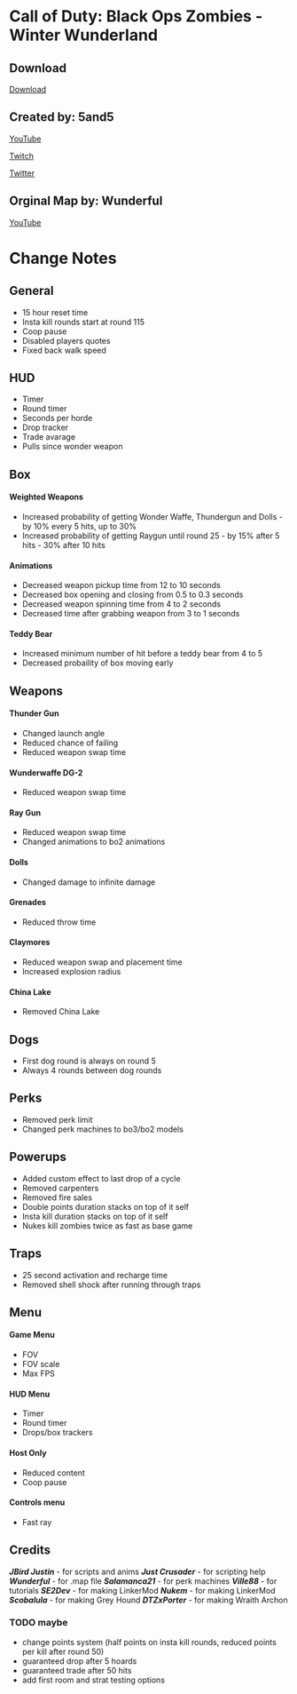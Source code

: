 # Call of Duty: Black Ops Zombies - Winter Wunderland

## Download

[Download]()

## Created by: 5and5

[YouTube](https://www.youtube.com/user/Zomb0s4life)

[Twitch](https://twitch.tv/5and5)

[Twitter](https://twitter.com/5and55)

## Orginal Map by: Wunderful

[YouTube](https://www.youtube.com/channel/UCUEBiSdNqUuMwLWsv1UKvRA)

# Change Notes

## General
* 15 hour reset time
* Insta kill rounds start at round 115
* Coop pause
* Disabled players quotes
* Fixed back walk speed

## HUD
* Timer
* Round timer
* Seconds per horde 
* Drop tracker 
* Trade avarage
* Pulls since wonder weapon

## Box
#### Weighted Weapons
* Increased probability of getting Wonder Waffe, Thundergun and Dolls - by 10% every 5 hits, up to 30%
* Increased probability of getting Raygun until round 25 - by 15% after 5 hits - 30% after 10 hits
#### Animations
* Decreased weapon pickup time from 12 to 10 seconds
* Decreased box opening and closing from 0.5 to 0.3 seconds
* Decreased weapon spinning time from 4 to 2 seconds
* Decreased time after grabbing weapon from 3 to 1 seconds
#### Teddy Bear
* Increased minimum number of hit before a teddy bear from 4 to 5
* Decreased probaility of box moving early

## Weapons
#### Thunder Gun
* Changed launch angle
* Reduced chance of failing
* Reduced weapon swap time
#### Wunderwaffe DG-2
* Reduced weapon swap time
#### Ray Gun
* Reduced weapon swap time
* Changed animations to bo2 animations
#### Dolls
* Changed damage to infinite damage
#### Grenades
* Reduced throw time
#### Claymores
* Reduced weapon swap and placement time
* Increased explosion radius
#### China Lake
* Removed China Lake

## Dogs
* First dog round is always on round 5
* Always 4 rounds between dog rounds

## Perks
* Removed perk limit
* Changed perk machines to bo3/bo2 models

## Powerups
* Added custom effect to last drop of a cycle
* Removed carpenters
* Removed fire sales
* Double points duration stacks on top of it self
* Insta kill duration stacks on top of it self
* Nukes kill zombies twice as fast as base game

## Traps
* 25 second activation and recharge time
* Removed shell shock after running through traps

## Menu
#### Game Menu
* FOV
* FOV scale
* Max FPS
#### HUD Menu
* Timer
* Round timer
* Drops/box trackers 
#### Host Only
* Reduced content
* Coop pause
#### Controls menu
* Fast ray

## Credits
**_JBird Justin_** - for scripts and anims
**_Just Crusader_** - for scripting help
**_Wunderful_** - for .map file
**_Salamanca21_** - for perk machines
**_Ville88_** - for tutorials
**_SE2Dev_** - for making LinkerMod
**_Nukem_** - for making LinkerMod
**_Scobalula_** - for making Grey Hound
**_DTZxPorter_** - for making Wraith Archon

### TODO maybe
* change points system (half points on insta kill rounds, reduced points per kill after round 50)
* guaranteed drop after 5 hoards
* guaranteed trade after 50 hits
* add first room and strat testing options